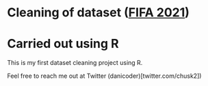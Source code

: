 # Cleaning of dataset ([FIFA 2021](https://www.kaggle.com/datasets/stefanoleone992/fifa-21-complete-player-dataset))
# Carried out using R

This is my first dataset cleaning project using R.

Feel free to reach me out at Twitter (danicoder)[twitter.com/chusk2])
